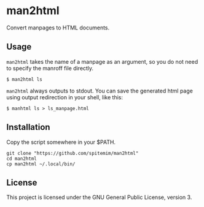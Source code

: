 # man2html

Convert manpages to HTML documents.

## Usage

`man2html` takes the name of a manpage as an argument, so you do not need to specify the manroff file directly.

```
$ man2html ls
```

`man2html` always outputs to stdout. You can save the generated html page using output redirection in your shell, like this:
```
$ manhtml ls > ls_manpage.html
```

## Installation

Copy the script somewhere in your $PATH.

```
git clone "https://github.com/spitemim/man2html"
cd man2html
cp man2html ~/.local/bin/
```

## License

This project is licensed under the GNU General Public License, version 3.
